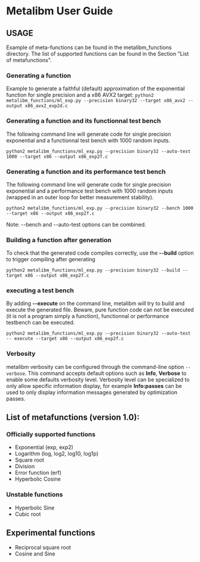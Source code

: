 # Metalibm User Guide

## USAGE

Example of meta-functions can be found in the metalibm_functions directory.
The list of supported functions can be found in the Section "List of metafunctions". 

### Generating a function

Example to generate a faithful (default) approximation of the exponential function for single precision and a x86 AVX2 target:
```python2 metalibm_functions/ml_exp.py --precision binary32 --target x86_avx2 --output x86_avx2_exp2d.c ```

### Generating a function and its functionnal test bench

The following command line will generate code for single precision exponential
 and a functionnal test bench with 1000 random inputs.

```python2 metalibm_functions/ml_exp.py --precision binary32 --auto-test 1000 --target x86 --output x86_exp2f.c ```

### Generating a function and its performance test bench

The following command line will generate code for single precision exponential
 and a performance test bench with 1000 random inputs (wrapped in an outer loop
 for better measurement stability).

```python2 metalibm_functions/ml_exp.py --precision binary32 --bench 1000 --target x86 --output x86_exp2f.c ```

Note: --bench and --auto-test options can be combined.

### Building a function after generation

To check that the generated code compiles correctly, use the **--build** option to trigger compiling after generating

```python2 metalibm_functions/ml_exp.py --precision binary32 --build --target x86 --output x86_exp2f.c ```

### executing a test bench

By adding **--execute** on the command line, metalibm will try to build and execute the generated file.
Beware, pure function code can not be executed (it is not a program simply a function), functionnal or performance testbench can be executed.

```python2 metalibm_functions/ml_exp.py --precision binary32 --auto-test -- execute --target x86 --output x86_exp2f.c ```


### Verbosity

metalibm verbosity can be configured through the command-line option `--verbose`.
This command accepts default options such as **Info**, **Verbose** to enable some defaults verbosity level.
    Verbosity level can be specialized to only allow specific information display, for example **Info:passes** can be used to only display information messages generated by optimization passes.


## List of metafunctions (version 1.0):

### Officially supported functions

- Exponential  (exp, exp2)
- Logarithm    (log, log2, log10, log1p)
- Square root
- Division
- Error function (erf)
- Hyperbolic Cosine

### Unstable functions

- Hyperbolic Sine
- Cubic root

## Experimental functions

- Reciprocal square root
- Cosine and Sine
